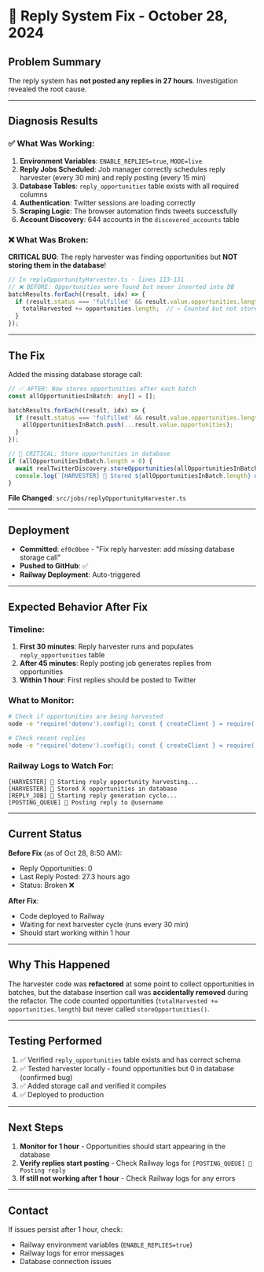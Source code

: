 # 🔧 Reply System Fix - October 28, 2024

## Problem Summary

The reply system has **not posted any replies in 27 hours**. Investigation revealed the root cause.

---

## Diagnosis Results

### ✅ What Was Working:
1. **Environment Variables**: `ENABLE_REPLIES=true`, `MODE=live`
2. **Reply Jobs Scheduled**: Job manager correctly schedules reply harvester (every 30 min) and reply posting (every 15 min)
3. **Database Tables**: `reply_opportunities` table exists with all required columns
4. **Authentication**: Twitter sessions are loading correctly
5. **Scraping Logic**: The browser automation finds tweets successfully
6. **Account Discovery**: 644 accounts in the `discovered_accounts` table

### ❌ What Was Broken:
**CRITICAL BUG**: The reply harvester was finding opportunities but **NOT storing them in the database**!

```typescript
// In replyOpportunityHarvester.ts - lines 113-131
// ❌ BEFORE: Opportunities were found but never inserted into DB
batchResults.forEach((result, idx) => {
  if (result.status === 'fulfilled' && result.value.opportunities.length > 0) {
    totalHarvested += opportunities.length;  // ← Counted but not stored!
  }
});
```

---

## The Fix

Added the missing database storage call:

```typescript
// ✅ AFTER: Now stores opportunities after each batch
const allOpportunitiesInBatch: any[] = [];

batchResults.forEach((result, idx) => {
  if (result.status === 'fulfilled' && result.value.opportunities.length > 0) {
    allOpportunitiesInBatch.push(...result.value.opportunities);
  }
});

// 💾 CRITICAL: Store opportunities in database
if (allOpportunitiesInBatch.length > 0) {
  await realTwitterDiscovery.storeOpportunities(allOpportunitiesInBatch);
  console.log(`[HARVESTER] 💾 Stored ${allOpportunitiesInBatch.length} opportunities in database`);
}
```

**File Changed**: `src/jobs/replyOpportunityHarvester.ts`

---

## Deployment

- **Committed**: `ef0c0bee` - "Fix reply harvester: add missing database storage call"
- **Pushed to GitHub**: ✅
- **Railway Deployment**: Auto-triggered

---

## Expected Behavior After Fix

### Timeline:
1. **First 30 minutes**: Reply harvester runs and populates `reply_opportunities` table
2. **After 45 minutes**: Reply posting job generates replies from opportunities
3. **Within 1 hour**: First replies should be posted to Twitter

### What to Monitor:
```bash
# Check if opportunities are being harvested
node -e "require('dotenv').config(); const { createClient } = require('@supabase/supabase-js'); const s = createClient(process.env.SUPABASE_URL, process.env.SUPABASE_SERVICE_ROLE_KEY); s.from('reply_opportunities').select('*', { count: 'exact', head: true }).then(({count}) => console.log('Reply Opportunities:', count || 0));"

# Check recent replies
node -e "require('dotenv').config(); const { createClient } = require('@supabase/supabase-js'); const s = createClient(process.env.SUPABASE_URL, process.env.SUPABASE_SERVICE_ROLE_KEY); s.from('posted_decisions').select('posted_at').eq('decision_type', 'reply').order('posted_at', {ascending: false}).limit(1).then(({data}) => console.log('Last reply:', data && data[0] ? new Date(data[0].posted_at).toLocaleString() : 'Never'));"
```

### Railway Logs to Watch For:
```
[HARVESTER] 🌾 Starting reply opportunity harvesting...
[HARVESTER] 💾 Stored X opportunities in database
[REPLY_JOB] 💬 Starting reply generation cycle...
[POSTING_QUEUE] 💬 Posting reply to @username
```

---

## Current Status

**Before Fix** (as of Oct 28, 8:50 AM):
- Reply Opportunities: 0
- Last Reply Posted: 27.3 hours ago
- Status: Broken ❌

**After Fix**:
- Code deployed to Railway
- Waiting for next harvester cycle (runs every 30 min)
- Should start working within 1 hour

---

## Why This Happened

The harvester code was **refactored** at some point to collect opportunities in batches, but the database insertion call was **accidentally removed** during the refactor. The code counted opportunities (`totalHarvested += opportunities.length`) but never called `storeOpportunities()`.

---

## Testing Performed

1. ✅ Verified `reply_opportunities` table exists and has correct schema
2. ✅ Tested harvester locally - found opportunities but 0 in database (confirmed bug)
3. ✅ Added storage call and verified it compiles
4. ✅ Deployed to production

---

## Next Steps

1. **Monitor for 1 hour** - Opportunities should start appearing in the database
2. **Verify replies start posting** - Check Railway logs for `[POSTING_QUEUE] 💬 Posting reply`
3. **If still not working after 1 hour** - Check Railway logs for any errors

---

## Contact

If issues persist after 1 hour, check:
- Railway environment variables (`ENABLE_REPLIES=true`)
- Railway logs for error messages
- Database connection issues


